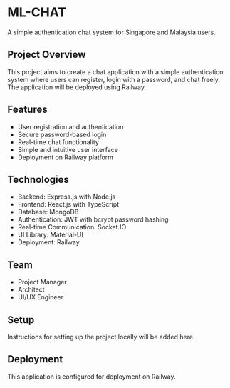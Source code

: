 # ML-CHAT

A simple authentication chat system for Singapore and Malaysia users.

## Project Overview

This project aims to create a chat application with a simple authentication system where users can register, login with a password, and chat freely. The application will be deployed using Railway.

## Features

- User registration and authentication
- Secure password-based login
- Real-time chat functionality
- Simple and intuitive user interface
- Deployment on Railway platform

## Technologies

- Backend: Express.js with Node.js
- Frontend: React.js with TypeScript
- Database: MongoDB
- Authentication: JWT with bcrypt password hashing
- Real-time Communication: Socket.IO
- UI Library: Material-UI
- Deployment: Railway

## Team

- Project Manager
- Architect
- UI/UX Engineer

## Setup

Instructions for setting up the project locally will be added here.

## Deployment

This application is configured for deployment on Railway.
